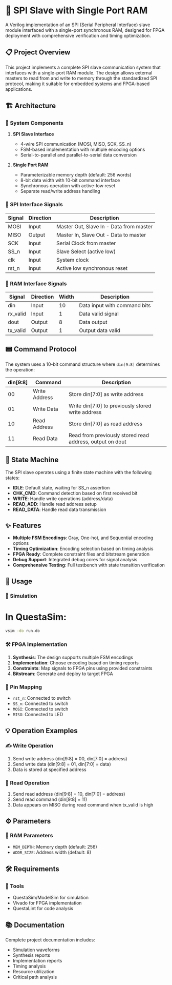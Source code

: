 # 🔌 SPI Slave with Single Port RAM

A Verilog implementation of an SPI (Serial Peripheral Interface) slave module interfaced with a single-port synchronous RAM, designed for FPGA deployment with comprehensive verification and timing optimization.

## 📋 Project Overview

This project implements a complete SPI slave communication system that interfaces with a single-port RAM module. The design allows external masters to read from and write to memory through the standardized SPI protocol, making it suitable for embedded systems and FPGA-based applications.

## 🏗️ Architecture

### 🧩 System Components

1. **SPI Slave Interface**
   - 4-wire SPI communication (MOSI, MISO, SCK, SS_n)
   - FSM-based implementation with multiple encoding options
   - Serial-to-parallel and parallel-to-serial data conversion

2. **Single Port RAM**
   - Parameterizable memory depth (default: 256 words)
   - 8-bit data width with 10-bit command interface
   - Synchronous operation with active-low reset
   - Separate read/write address handling

### 📡 SPI Interface Signals

| Signal | Direction | Description |
|--------|-----------|-------------|
| MOSI   | Input     | Master Out, Slave In - Data from master |
| MISO   | Output    | Master In, Slave Out - Data to master |
| SCK    | Input     | Serial Clock from master |
| SS_n   | Input     | Slave Select (active low) |
| clk    | Input     | System clock |
| rst_n  | Input     | Active low synchronous reset |

### 💾 RAM Interface Signals

| Signal | Direction | Width | Description |
|--------|-----------|-------|-------------|
| din    | Input     | 10    | Data input with command bits |
| rx_valid | Input   | 1     | Data valid signal |
| dout   | Output    | 8     | Data output |
| tx_valid | Output  | 1     | Output data valid |

## 📟 Command Protocol

The system uses a 10-bit command structure where `din[9:8]` determines the operation:

| din[9:8] | Command | Description |
|----------|---------|-------------|
| 00       | Write Address | Store din[7:0] as write address |
| 01       | Write Data | Write din[7:0] to previously stored write address |
| 10       | Read Address | Store din[7:0] as read address |
| 11       | Read Data | Read from previously stored read address, output on dout |

## 🤖 State Machine

The SPI slave operates using a finite state machine with the following states:

- **IDLE**: Default state, waiting for SS_n assertion
- **CHK_CMD**: Command detection based on first received bit
- **WRITE**: Handle write operations (address/data)
- **READ_ADD**: Handle read address setup
- **READ_DATA**: Handle read data transmission

## ✨ Features

- **Multiple FSM Encodings**: Gray, One-hot, and Sequential encoding options
- **Timing Optimization**: Encoding selection based on timing analysis
- **FPGA Ready**: Complete constraint files and bitstream generation
- **Debug Support**: Integrated debug cores for signal analysis
- **Comprehensive Testing**: Full testbench with state transition verification

## 🚀 Usage

### 🔬 Simulation

# In QuestaSim:
```bash
vsim -do run.do
```

### 🛠️ FPGA Implementation

1. **Synthesis**: The design supports multiple FSM encodings
2. **Implementation**: Choose encoding based on timing reports
3. **Constraints**: Map signals to FPGA pins using provided constraints
4. **Bitstream**: Generate and deploy to target FPGA

### 📍 Pin Mapping

- `rst_n`: Connected to switch
- `SS_n`: Connected to switch  
- `MOSI`: Connected to switch
- `MISO`: Connected to LED

## 💡 Operation Examples

### ✍️ Write Operation
1. Send write address (din[9:8] = 00, din[7:0] = address)
2. Send write data (din[9:8] = 01, din[7:0] = data)
3. Data is stored at specified address

### 📖 Read Operation
1. Send read address (din[9:8] = 10, din[7:0] = address)
2. Send read command (din[9:8] = 11)
3. Data appears on MISO during read command when tx_valid is high

## ⚙️ Parameters

### 💾 RAM Parameters
- `MEM_DEPTH`: Memory depth (default: 256)
- `ADDR_SIZE`: Address width (default: 8)

## 🛠️ Requirements

### 🔧 Tools
- QuestaSim/ModelSim for simulation
- Vivado for FPGA implementation
- QuestaLint for code analysis

## 📚 Documentation

Complete project documentation includes:
- Simulation waveforms
- Synthesis reports
- Implementation reports
- Timing analysis
- Resource utilization
- Critical path analysis